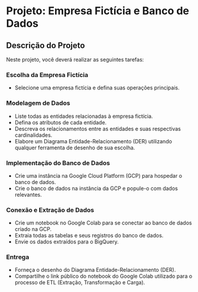 # Projeto: Empresa Fictícia e Banco de Dados

## Descrição do Projeto

Neste projeto, você deverá realizar as seguintes tarefas:

### Escolha da Empresa Fictícia
- Selecione uma empresa fictícia e defina suas operações principais.

### Modelagem de Dados
- Liste todas as entidades relacionadas à empresa fictícia.
- Defina os atributos de cada entidade.
- Descreva os relacionamentos entre as entidades e suas respectivas cardinalidades.
- Elabore um Diagrama Entidade-Relacionamento (DER) utilizando qualquer ferramenta de desenho de sua escolha.

### Implementação do Banco de Dados
- Crie uma instância na Google Cloud Platform (GCP) para hospedar o banco de dados.
- Crie o banco de dados na instância da GCP e popule-o com dados relevantes.

### Conexão e Extração de Dados
- Crie um notebook no Google Colab para se conectar ao banco de dados criado na GCP.
- Extraia todas as tabelas e seus registros do banco de dados.
- Envie os dados extraídos para o BigQuery.

### Entrega
- Forneça o desenho do Diagrama Entidade-Relacionamento (DER).
- Compartilhe o link público do notebook do Google Colab utilizado para o processo de ETL (Extração, Transformação e Carga).
